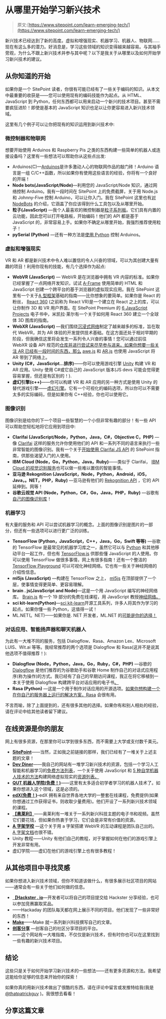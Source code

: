 # 从哪里开始学习新兴技术

> 原文:[https://www.sitepoint.com/learn-emerging-tech/](https://www.sitepoint.com/learn-emerging-tech/)

新兴技术已经达到了新的高度。虚拟和增强现实、机器学习、机器人、物联网……现在有这么多的潜力。好消息是，学习这些领域的知识变得越来越容易。与其袖手旁观，为什么不跟上新兴技术并参与其中呢？以下是我关于从哪里以及如何开始学习新兴技术的建议。

## 从你知道的开始

如果你是一个 SitePoint 读者，你很有可能已经有了一些关于编码的知识。从本文中最重要的收获是——您可以使用现有的编码技能作为起点。从 HTML、JavaScript 到 Python，任何东西都可以用来启动一个新兴的技术项目。甚至不需要疯狂进阶！即使是基本的 JavaScript 知识也足以让你更容易进入新兴技术领域。

这里有几个例子可以让你把现有的知识运用到新兴技术中:

### 微控制器和物联网

想要开始使用 Arduinos 和 Raspberry Pis 之类的东西构建一些简单的机器人或连接设备吗？这里有一些想法可以帮助你从这些点出发:

*   Arduinos(C)—[Arduinos](https://www.arduino.cc/)是许多激动人心的物联网作品的敲门砖！Arduino 语言是一组 C/C++函数，所以如果你有使用这些语言的经验，你将有一个良好的开端！
*   **Node bots(JavaScript/Node)**—利用您的 JavaScript/Node 知识，通过网络控制 Arduino。我有一段时间在 SitePoint 上的免费截屏，关于用 Node.js 和 Johnny-Five 控制 Arduino，可以让你入门。我在 SitePoint 这里也有[对 NodeBots](https://www.sitepoint.com/an-introduction-to-nodebots/) 的介绍，它涵盖了你应该得到什么工具包以及从哪里开始。
*   **粒子(JavaScript)** —我个人最喜欢的微控制器是[粒子系列板](https://www.particle.io/)。它们具有内置的云功能，因此您可以打开电路板，开始编码！他们的 API 都是基于 JavaScript 的，非常容易上手。如果你不确定从哪里开始，我强烈推荐使用粒子！
*   **pySerial (Python)** —还有一种方法是[使用 Python](https://playground.arduino.cc/interfacing/python) 控制 Arduinos。

### 虚拟和增强现实

VR 和 AR 都是新兴技术中令人难以置信的令人兴奋的领域，可以为其创建大量有趣的项目！利用你现有的技能，有几个选择作为起点:

*   **WebVR (JavaScript)** — WebVR 是在浏览器中拥有 VR 内容的标准。如果你已经掌握了一点网络开发知识，试试 [A-Frame](https://aframe.io/) 使用简单的 HTML 和 JavaScript 创建一个跨平台的基于浏览器的虚拟现实应用。我在 SitePoint 这里有一个关于[A 型框架](https://www.sitepoint.com/a-frame-the-easiest-way-to-bring-vr-to-the-web-today/)基础的指南——比你想象的要简单。如果你是 React 的粉丝， [React 360](https://facebook.github.io/react-360/) (之前称为 React VR)是一个建立在 React 之上的库，可以让你制作 3D 和 VR 用户界面。在 SitePoint Premium 的 [6 JavaScript Projects](https://www.sitepoint.com/premium/books/6-javascript-projects) 电子书中，米凯拉·莱尔有一个关于如何用 React 360 建立一个全球体 3D 图库的指南。
*   **WebXR (JavaScript)** —我们围绕[沉浸式网络](https://github.com/immersive-web/)制定了越来越多的标准，旨在取代 WebVR，并为 AR 体验的开发提供技术基础。在这方面还处于相对早期的阶段，但我确信这里将会发生一系列令人兴奋的事情！您可以通过前往 WebXR 设备 API 规范的[仓库并进行尝试来尽早参与进来。如果你想要一些关注 AR 已经有一段时间的东西，那么](https://github.com/immersive-web/webxr) [awe.js](https://github.com/awe-media/awe.js) 和 [AR.js](https://github.com/jeromeetienne/ar.js) 也使用 JavaScript 将 AR 带到了网络上。
*   **Unity (C#，JavaScript…排序)**——你可以使用游戏引擎 [Unity](https://unity3d.com) 构建 VR 和 AR 应用。Unity 使用 C#或它自己的 JavaScript 版本(JS devs 可能会觉得更容易掌握，但还是有区别的！).
*   **虚幻引擎(c++)**——你可以构建 VR 和 AR 应用的另一种方式是使用 Unity 的替代游戏引擎——[虚幻引擎](https://unrealengine.com)。它有一个可视化的编码选项，所以你可以不需要太多的实际编码，但是如果你有 C++经验，你也可以使用它。

### 图像识别

图像识别是给你的下一个项目一些智慧的一个小但非常有趣的部分！有一些 API 可以帮助您轻松地将它应用到项目中:

*   **Clarifai (JavaScript/Node，Python，Java，C#，Objective C，PHP)** —像 [Clarifai](https://clarifai.com/developer/guide/) 这样的服务允许你使用他们的 API 和一系列不同的语言来执行一些非常智能的图像识别。我有一个关于[开始使用 Clarifai JS API](https://www.sitepoint.com/how-to-make-your-web-app-smarter-with-image-recognition/) 的 SitePoint 指南，供那些渴望入门的人使用。
*   **IBM Cloud (Node，Go，Python，Java，Ruby)**——类似于 Clarifai， [IBM Cloud 的视觉识别服务](https://cloud.ibm.com/apidocs/visual-recognition)也可以做一些难以置信的智能事情。
*   **亚马逊 Rekognition (JavaScript，Node，Python，Android，iOS，Java，。NET，PHP，Ruby)** —亚马逊有他们的 [Rekognition API](https://aws.amazon.com/rekognition) ，它的 API 延伸到。网等！
*   **谷歌云视觉 API (Node，Python，C#，Go，Java，PHP，Ruby)** —谷歌有[自己的图像识别库](https://cloud.google.com/vision/docs/libraries)！

### 机器学习

有大量的服务和 API 可以尝试机器学习的概念。上面的图像识别是图片的一部分，但还有一些选项可以进行更广泛的训练。

*   **TensorFlow (Python，JavaScript，C++，Java，Go，Swift 等等)** —谷歌的 TensorFlow 是最常见的机器学习库之一，虽然它可以与 [Python](https://www.tensorflow.org/api_docs/python) 和其他移动平台一起工作，但也有 [TensorFlow.js](https://js.tensorflow.org/) 供那些懂 JavaScript 的人使用。你可以使用 TensorFlow 做很多事情，网上有很多指南！还有一个整洁的 [TensorFlow Playground](https://playground.tensorflow.org/) 可以可视化神经网络。它也有一些关于神经网络的介绍性信息。
*   **ml5js (JavaScript)** —构建在 TensorFlow 之上， [ml5js](https://ml5js.org/) 在顶部提供了一个层，使事情变得更简单、更容易理解。
*   **brain . js(JavaScript and Node)**—这是一个用 JavaScript 编写的神经网络库。 [Brain.js](https://github.com/BrainJS/brain.js) 有一个 19 部分的免费在线课程，用 JavaScript 教授[神经网络。](https://scrimba.com/g/gneuralnetworks)
*   **sci kit-learn(Python)**—[sci kit-learn](https://scikit-learn.org/stable/)开源工具系列，许多人将其作为学习的起点。如果你懂一些 Python，这值得一试！
*   ML.NET(。NET)——如果你是. NET 开发者，ML.NET 的[可能是你的选择！](https://dotnet.microsoft.com/apps/machinelearning-ai/ml-dotnet)

### 对话应用、智能扬声器和聊天机器人

为此有一大堆不同的服务，包括 Dialogflow、Rasa、Amazon Lex、Microsoft LUIS、Wit.ai 等等。我经常推荐的两个选项是 Dialogflow 和 Rasa(这并不是说其他选项不值得推荐！):

*   **Dialogflow (Node，Python，Java，Go，Ruby，C#，PHP)** —谷歌的 [Dialogflow](https://dialogflow.com/) 是他们推荐的为谷歌助手和谷歌 Home 制作自己的对话式应用程序(称为操作)的方式。我已经有了自己的早期访问课程，我正在将它移植到一本关于使用 Dialogflow 构建跨平台对话应用的电子书[。](https://devdiner.com/learn/building-cross-platform-conversational-apps-using-dialogflow)
*   **Rasa (Python)** —这是一个用于制作对话应用的开源选项。[如果你想构建一个在你自己的服务器上运行的解决方案，Rasa](https://rasa.com) 会很有用。

不言而喻，除了上面提到的，还有很多其他的选择。如果你有和别人相处的经验，请在评论中给其他读者留下建议。

## 在线资源是你的朋友

网上有很多资源，在那里你可以学到很多东西，而不需要上大学或支付数千美元。

*   **[SitePoint](https://sitepoint.com)**——当然，正如我之前链接的那样，我们已经有了一堆关于上述主题的文章！
*   **[Dev Diner](https://devdiner.com)**——我自己的网站有一堆学习新兴技术的资源，包括一个学习人工智能和机器学习的[免费方法列表](https://devdiner.com/artificial-intelligence/free-ways-to-learn-about-artificial-intelligence-and-machine-learning)，一个关于使用 JavaScript 和 [5 种自学机器人技术的方法](https://devdiner.com/robotics/5-ways-to-teach-yourself-robotics)构建网络虚拟现实的[资源列表。](https://devdiner.com/guides/virtual-reality-using-javascript-webvr)
*   **[QUT 机器人学院(免费！)](https://robotacademy.net.au/)**——这里有太多适合初学者学习的机器人技术了。如果你想进入这个领域，这是必须的。
*   **[edX(免费！)](https://www.edx.org)**–edX 拥有来自世界各地大学的一整套在线课程，免费提供(如果你想通过工作获得证书，则收取少量费用)。他们开设了一系列新兴技术领域的课程。
*   **[【奥莱利】](http://shop.oreilly.com/)**——奥莱利有一堆关于一系列新兴科技主题的电子书和视频。虽然它们要花钱，但如果你热衷于学习，它们会是非常有价值的资源。
*   **[A 字架学校](https://aframe.io/aframe-school/)** —这个关于用 a 字架搭建 WebVR 的互动课程是团队自己出的。 [A 字架文档](https://aframe.io/docs)也很不错。
*   Unity 教程——Unity 有他们自己的教程，对于掌握如何在他们的游戏引擎上开发非常有用。
*   虚幻学院——虚幻在他们的游戏引擎上也有很多教程！

## 从其他项目中寻找灵感

如果你想进入新兴技术领域，但你不知道该做什么，有很多展示社区项目的网站——通常会有一些关于他们如何做的信息。

*   **[【Hackster . io](https://www.hackster.io/)**—开发者可以将自己的项目提交给 Hackster 分享经验，也可以参加竞赛赢取奖品。
*   ——Hackaday 的团队每天都在网上展示不同的项目。他们发现了一些非常好的东西！
*   **[Make](https://makezine.com/)**——Make 就一系列新兴科技撰写自己的文章。
*   **[创客分享](https://makershare.com/)** —创客自己的社区分享项目的平台。
*   ——这个网站有一大堆指南，不仅仅是新兴技术，但有时你也可以在这里找到一些有趣的新兴技术项目。

## 结论

这些只是关于如何开始学习新兴技术的一些想法——还有更多资源和方法。我希望这能给你足够的信息来开始你的探索！

如果你真的用新兴技术做出了很酷的东西，请在评论中留言或发推特给我(我是 [@thatpatrickguy](http://www.twitter.com/thatpatrickguy) )。我很想去看看！

## 分享这篇文章